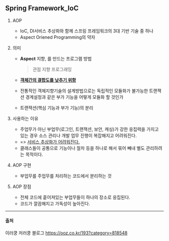 ## Spring Framework_IoC

1. AOP

   + IoC, DI서비스 추상화와 함께 스프링 프레임워크의 3대 기반 기술 중 하나
   + Aspect Oriened Programming의 약자

2. 의미

   + **Aspect** 지향, 를 만드는 프로그램 방법

     > 관점 지향 프로그래밍

   + **<u>객체간의 결합도를 낮추기 위함</u>**
   + 전통적인 객체지향기술의 설계방법으로는 독립적인 모듈화가 불가능한 트랜잭션 경계설정과 같은 부가 기능을 어떻게 모듈화 할 것인가
   + 트랜잭션(핵심 기능과 부가 기능)의 분리

3. 사용하는 이유

   + 주업무가 아닌 부업무(로그인, 트랜잭션, 보안, 캐싱)가 강한 응집력을 가지고 있는 경우 소스 관리나 개발 업무 진행이 복잡해지고 어려워진다.
   + => <u>서비스 추상화가 어려워진다.</u> 
   + 클래스들이 공통으로 기능이나 절차 등을 하나로 해서 묶어 빼내 별도 관리하려는 목적이다.

4. AOP 구현

   + 부업무를 주업무를 처리하는 코드에서 분리하는 것

5. AOP 장점

   + 전체 코드에 흩어져있는 부업무들이 하나의 장소로 응집된다.
   + 코드가 깔끔해지고 가독성이 높아진다.

---

#### 출처

이러쿵 저러쿵 블로그 https://ooz.co.kr/193?category=818548